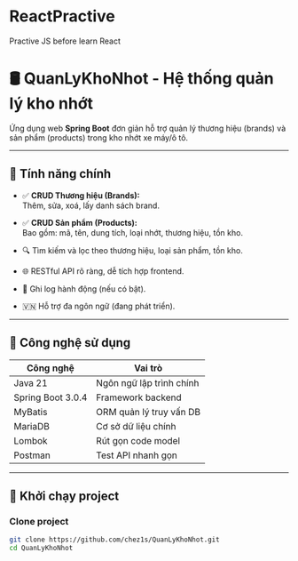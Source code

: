 # ReactPractive
Practive JS before learn React
# 🛢️ QuanLyKhoNhot - Hệ thống quản lý kho nhớt

Ứng dụng web **Spring Boot** đơn giản hỗ trợ quản lý thương hiệu (brands) và sản phẩm (products) trong kho nhớt xe máy/ô tô.

---

## 🚀 Tính năng chính

- ✅ **CRUD Thương hiệu (Brands):**  
  Thêm, sửa, xoá, lấy danh sách brand.

- ✅ **CRUD Sản phẩm (Products):**  
  Bao gồm: mã, tên, dung tích, loại nhớt, thương hiệu, tồn kho.

- 🔍 Tìm kiếm và lọc theo thương hiệu, loại sản phẩm, tồn kho.

- 🌐 RESTful API rõ ràng, dễ tích hợp frontend.

- 🧾 Ghi log hành động (nếu có bật).

- 🇻🇳 Hỗ trợ đa ngôn ngữ (đang phát triển).

---

## 🧱 Công nghệ sử dụng

| Công nghệ          | Vai trò                  |
|--------------------|--------------------------|
| Java 21            | Ngôn ngữ lập trình chính |
| Spring Boot 3.0.4  | Framework backend        |
| MyBatis            | ORM quản lý truy vấn DB  |
| MariaDB            | Cơ sở dữ liệu chính      |
| Lombok             | Rút gọn code model       |
| Postman            | Test API nhanh gọn       |

---

## 🏁 Khởi chạy project

### Clone project

```bash
git clone https://github.com/chez1s/QuanLyKhoNhot.git
cd QuanLyKhoNhot
